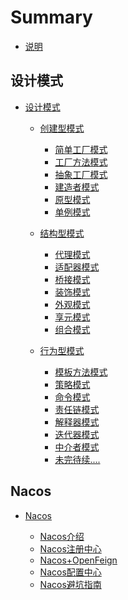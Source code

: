 # Summary

* [说明](README.md)

## 设计模式

* [设计模式](Design-Patterns/README.md)

  * [创建型模式]()
      * [简单工厂模式]()  
      * [工厂方法模式]()  
      * [抽象工厂模式](Design-Patterns/src/main/java/createdmodel/abstractfactorymode/README.MD)  
      * [建造者模式](Design-Patterns/src/main/java/createdmodel/bulidermode/README.MD)    
      * [原型模式](Design-Patterns/src/main/java/createdmodel/prototypemode/README.md)  
      * [单例模式](Design-Patterns/src/main/java/createdmodel/singletonmode/README.md)  
      
  * [结构型模式](Design-Patterns/src/main/java/structuredmodel/README.md)
      * [代理模式](Design-Patterns/src/main/java/structuredmodel/proxymode/README.md)  
      * [适配器模式](Design-Patterns/src/main/java/structuredmodel/adaptermode/README.md)  
      * [桥接模式](Design-Patterns/src/main/java/structuredmodel/bridgemode/README.md)  
      * [装饰模式](Design-Patterns/src/main/java/structuredmodel/decoratormode/README.md)    
      * [外观模式](Design-Patterns/src/main/java/structuredmodel/facademode/README.md)  
      * [享元模式](Design-Patterns/src/main/java/structuredmodel/flyweightmode/README.md)  
      * [组合模式](Design-Patterns/src/main/java/structuredmodel/compositemode/README.md)  
      
  * [行为型模式](Design-Patterns/src/main/java/behavioralmodel/README.md)
      * [模板方法模式](Design-Patterns/src/main/java/behavioralmodel/templatemethodmode/README.md)  
      * [策略模式](Design-Patterns/src/main/java/behavioralmodel/strategymode/README.md)  
      * [命令模式](Design-Patterns/src/main/java/behavioralmodel/commandmode/README.md)  
      * [责任链模式](Design-Patterns/src/main/java/behavioralmodel/chainofresponsibility/README.md)  
      * [解释器模式]()  
      * [迭代器模式]()    
      * [中介者模式]()  
      * [未完待续....]()  


## Nacos

* [Nacos]()

  * [Nacos介绍](Nacos/Nacos-Introduction.md)
  * [Nacos注册中心](Nacos/Nacos-Registration.md)
  * [Nacos+OpenFeign](Nacos/Nacos-OpenFeign.md)
  * [Nacos配置中心]()
  * [Nacos避坑指南]()